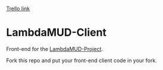 [Trello link](https://trello.com/b/DqhXBqwx/lambdamud-gabriel-duquette)

# LambdaMUD-Client
Front-end for the [LambdaMUD-Project](https://github.com/LambdaSchool/LambdaMUD-Project).

Fork this repo and put your front-end client code in your fork.
